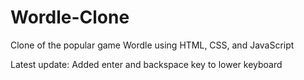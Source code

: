 # Wordle-Clone
 
Clone of the popular game Wordle using HTML, CSS, and JavaScript

Latest update: Added enter and backspace key to lower keyboard